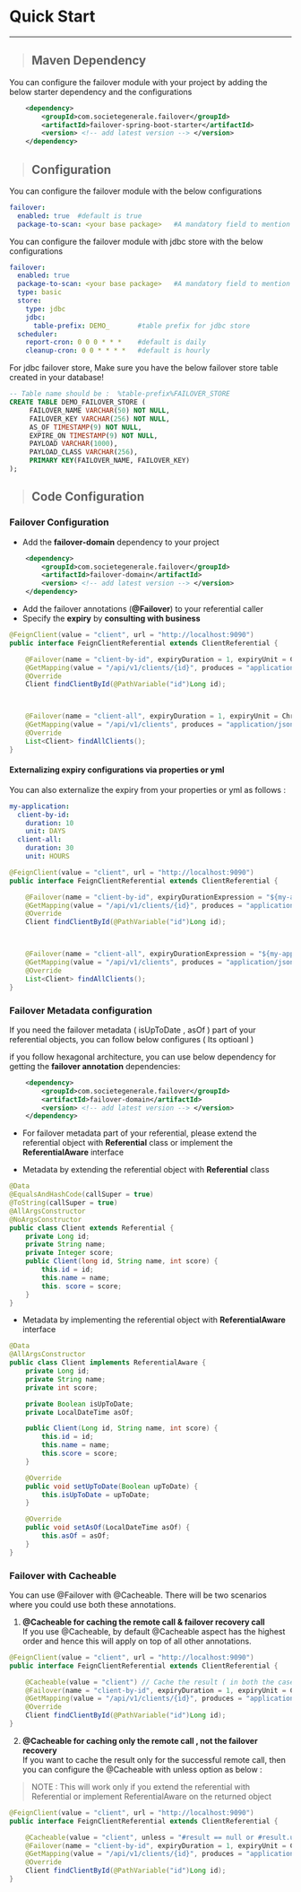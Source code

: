 # Quick Start
-------------

> ## Maven Dependency

You can configure the failover module with your project by adding the below starter dependency and the configurations
 
```pom.xml
    <dependency>
        <groupId>com.societegenerale.failover</groupId>
        <artifactId>failover-spring-boot-starter</artifactId>
        <version> <!-- add latest version --> </version>
    </dependency>
```

> ## Configuration

You can configure the failover module with the below configurations
```yaml
failover:
  enabled: true  #default is true
  package-to-scan: <your base package>   #A mandatory field to mention your base package where @Failover annotations are present.
```

You can configure the failover module with jdbc store with the below configurations

```yaml
failover:
  enabled: true
  package-to-scan: <your base package>   #A mandatory field to mention your base package where @Failover annotations are present.
  type: basic
  store:
    type: jdbc
    jdbc:
      table-prefix: DEMO_       #table prefix for jdbc store
  scheduler:
    report-cron: 0 0 0 * * *    #default is daily
    cleanup-cron: 0 0 * * * *   #default is hourly
```

For jdbc failover store, Make sure you have the below failover store table created in your database!

```sql
-- Table name should be :  %table-prefix%FAILOVER_STORE 
CREATE TABLE DEMO_FAILOVER_STORE (
     FAILOVER_NAME VARCHAR(50) NOT NULL,
     FAILOVER_KEY VARCHAR(256) NOT NULL,
     AS_OF TIMESTAMP(9) NOT NULL,
     EXPIRE_ON TIMESTAMP(9) NOT NULL,
     PAYLOAD VARCHAR(1000),
     PAYLOAD_CLASS VARCHAR(256),
     PRIMARY KEY(FAILOVER_NAME, FAILOVER_KEY)
);
```

> ## Code Configuration

### Failover Configuration

- Add the **failover-domain** dependency to your project

```pom.xml
    <dependency>
        <groupId>com.societegenerale.failover</groupId>
        <artifactId>failover-domain</artifactId>
        <version> <!-- add latest version --> </version>
    </dependency>
```

- Add the failover annotations (**@Failover**) to your referential caller
- Specify the **expiry** by **consulting with business**

```java
@FeignClient(value = "client", url = "http://localhost:9090")
public interface FeignClientReferential extends ClientReferential {

    @Failover(name = "client-by-id", expiryDuration = 1, expiryUnit = ChronoUnit.MINUTES)   // Failover configuration
    @GetMapping(value = "/api/v1/clients/{id}", produces = "application/json")
    @Override
    Client findClientById(@PathVariable("id")Long id);



    @Failover(name = "client-all", expiryDuration = 1, expiryUnit = ChronoUnit.MINUTES)    // Failover configuration
    @GetMapping(value = "/api/v1/clients", produces = "application/json")
    @Override
    List<Client> findAllClients();
}

```
#### Externalizing expiry configurations via properties or yml

You can also externalize the expiry from your properties or yml as follows : 
```yaml
my-application:
  client-by-id:
    duration: 10
    unit: DAYS
  client-all:
    duration: 30
    unit: HOURS
```
```java
@FeignClient(value = "client", url = "http://localhost:9090")
public interface FeignClientReferential extends ClientReferential {

    @Failover(name = "client-by-id", expiryDurationExpression = "${my-application.client-by-id.duration}", expiryUnitExpression = "${my-application.client-by-id.unit}")   // Failover configuration by expression
    @GetMapping(value = "/api/v1/clients/{id}", produces = "application/json")
    @Override
    Client findClientById(@PathVariable("id")Long id);



    @Failover(name = "client-all", expiryDurationExpression = "${my-application.client-all.duration}", expiryUnitExpression = "${my-application.client-all.unit}")     // Failover configuration by expression
    @GetMapping(value = "/api/v1/clients", produces = "application/json")
    @Override
    List<Client> findAllClients();
}
```

### Failover Metadata configuration 

If you need the failover metadata ( isUpToDate , asOf ) part of your referential objects, you can follow below configures ( Its optioanl ) 

if you follow hexagonal architecture, you can use below dependency for getting the **failover annotation** dependencies:

```pom.xml
    <dependency>
        <groupId>com.societegenerale.failover</groupId>
        <artifactId>failover-domain</artifactId>
        <version> <!-- add latest version --> </version>
    </dependency>
```

* For failover metadata part of your referential, please extend the referential object with **Referential** class  or implement the **ReferentialAware** interface 


- Metadata by extending the referential object with **Referential** class

```java
@Data
@EqualsAndHashCode(callSuper = true)
@ToString(callSuper = true)
@AllArgsConstructor
@NoArgsConstructor
public class Client extends Referential {
    private Long id;
    private String name;
    private Integer score;
    public Client(long id, String name, int score) {
        this.id = id;
        this.name = name;
        this. score = score;
    }
}
```
- Metadata by implementing the referential object with **ReferentialAware** interface

```java
@Data
@AllArgsConstructor
public class Client implements ReferentialAware {
    private Long id;
    private String name;
    private int score;

    private Boolean isUpToDate;
    private LocalDateTime asOf;

    public Client(Long id, String name, int score) {
        this.id = id;
        this.name = name;
        this.score = score;
    }

    @Override
    public void setUpToDate(Boolean upToDate) {
        this.isUpToDate = upToDate;
    }

    @Override
    public void setAsOf(LocalDateTime asOf) {
        this.asOf = asOf;
    }
}

``` 

### Failover with Cacheable 

You can use @Failover with @Cacheable. There will be two scenarios where you could use both these annotations.

1. **@Cacheable for caching the remote call & failover recovery call**  
If you use @Cacheable, by default @Cacheable aspect has the highest order and hence this will apply on top of all other annotations.

```java
@FeignClient(value = "client", url = "http://localhost:9090")
public interface FeignClientReferential extends ClientReferential {

    @Cacheable(value = "client") // Cache the result ( in both the case : On successful remote call OR On failure of remote call with failover recovery )
    @Failover(name = "client-by-id", expiryDuration = 1, expiryUnit = ChronoUnit.MINUTES)  // Failover configuration
    @GetMapping(value = "/api/v1/clients/{id}", produces = "application/json")
    @Override
    Client findClientById(@PathVariable("id")Long id);
}
```

2. **@Cacheable for caching only the remote call , not the failover recovery**  
If you want to cache the result only for the successful remote call, then you can configure the @Cacheable with unless option as below :  
> NOTE : This will work only if you extend the referential with Referential or implement ReferentialAware on the returned object

```java
@FeignClient(value = "client", url = "http://localhost:9090")
public interface FeignClientReferential extends ClientReferential {

    @Cacheable(value = "client", unless = "#result == null or #result.upToDate == false") // Cache the result only when the remote call is success and the result is not null ( This will work only if you extend the referential with Referential or implement ReferentialAware on the returned object )
    @Failover(name = "client-by-id", expiryDuration = 1, expiryUnit = ChronoUnit.MINUTES)  // Failover configuration
    @GetMapping(value = "/api/v1/clients/{id}", produces = "application/json")
    @Override
    Client findClientById(@PathVariable("id")Long id);
}
```
